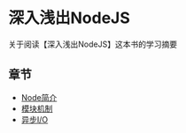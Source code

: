 # 深入浅出NodeJS

关于阅读【深入浅出NodeJS】这本书的学习摘要

## 章节

- [Node简介](/src/1.md)
- [模块机制](/src/2.md)
- [异步I/O](/src/3.md)